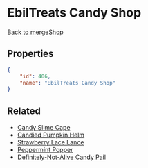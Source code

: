 # EbilTreats Candy Shop

<no description available>

[Back to mergeShop](../merge-shops.md)

## Properties

```json
{
    "id": 406,
    "name": "EbilTreats Candy Shop"
}
```

## Related

- [Candy Slime Cape](../items/21709-candy-slime-cape.md)
- [Candied Pumpkin Helm](../items/21710-candied-pumpkin-helm.md)
- [Strawberry Lace Lance](../items/21711-strawberry-lace-lance.md)
- [Peppermint Popper](../items/21712-peppermint-popper.md)
- [Definitely-Not-Alive Candy Pail](../items/21713-definitely-not-alive-candy-pail.md)

